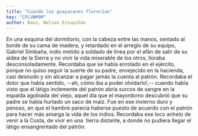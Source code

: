 ```yaml
---
title: "Cuando los guayacanes florecían"
key: "CPLVWM9M"
author: Bass, Nelson Estupiñán
---
```

<div data-schema-version="8"><p>En una esquina del dormitorio, con la cabeza entre las manos, sentado al borde de su cama de madera, y retardado en el arreglo de su equipo, Gabriel Simbaña, indio metido a soldado de línea por el afán de salir de su aldea de la Sierra y no vivir la vida miserable de los otros, lloraba desconsoladamente. Recordaba que se había enrolado en el ejército, porque no quiso seguir la suerte de su padre, envejecido en la hacienda, casi desnudo y sin alcanzar a pagar jamás la cuenta al patrón. Recordaba el dolor que había sentido, --ah, cómo iba a poder olvidarlo!,-- cuando había visto que el látigo inclemente del patrón abría surcos de sangre en la espalda agobiada del viejo, aquel día que el mayordomo descubrió que su padre se había hurtado un saco de maíz. Fue en ese invierno duro y penoso, en que el hambre parecía haberse puesto de acuerdo con el patrón para hacer más amarga la vida de los indios. Recordaba ese loco anhelo de venir a la Costa, de vivir en una &nbsp;tierra distante, a donde no pudiera llegar el látigo ensangrentado del patrón.</p> </div>